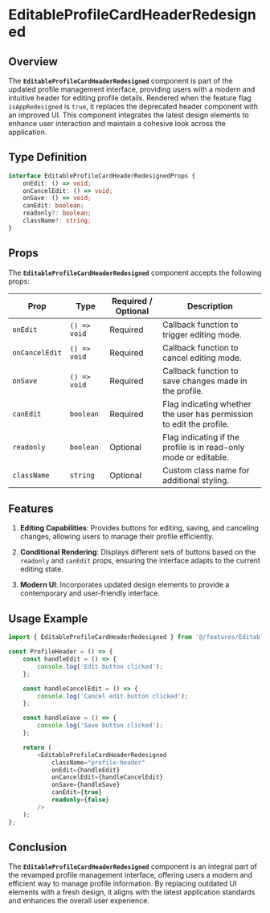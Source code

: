 # EditableProfileCardHeaderRedesigned

## Overview
The **`EditableProfileCardHeaderRedesigned`**  component is part of the updated profile management interface, providing users with a modern and intuitive header for editing profile details. 
Rendered when the feature flag `isAppRedesigned` is `true`, it replaces the deprecated header component with an improved UI. 
This component integrates the latest design elements to enhance user interaction and maintain a cohesive look across the application.

## Type Definition 
```typescript
interface EditableProfileCardHeaderRedesignedProps {
    onEdit: () => void;
    onCancelEdit: () => void;
    onSave: () => void;
    canEdit: boolean;
    readonly?: boolean;
    className?: string;
}
```

## Props
The **`EditableProfileCardHeaderRedesigned`** component accepts the following props:

| Prop          | Type                    | Required / Optional | Description                                                                |
|---------------|-------------------------|----------------------|----------------------------------------------------------------------------|
| `onEdit`       | `() => void`            | Required             | Callback function to trigger editing mode.                                 |
| `onCancelEdit` | `() => void`            | Required             | Callback function to cancel editing mode.                                  |
| `onSave`       | `() => void`            | Required             | Callback function to save changes made in the profile.                      |
| `canEdit`      | `boolean`               | Required             | Flag indicating whether the user has permission to edit the profile.        |
| `readonly`     | `boolean` | Optional              | Flag indicating if the profile is in read-only mode or editable.            |
| `className`    | `string`                | Optional             | Custom class name for additional styling.                                  |


## Features
1. **Editing Capabilities**: Provides buttons for editing, saving, and canceling changes, allowing users to manage their profile efficiently.

2. **Conditional Rendering**: Displays different sets of buttons based on the `readonly` and `canEdit` props, ensuring the interface adapts to the current editing state.

3. **Modern UI**: Incorporates updated design elements to provide a contemporary and user-friendly interface.

## Usage Example
```typescript jsx
import { EditableProfileCardHeaderRedesigned } from '@/features/EditableProfileCardHeader/EditableProfileCardHeaderRedesigned';

const ProfileHeader = () => {
    const handleEdit = () => {
        console.log('Edit button clicked');
    };

    const handleCancelEdit = () => {
        console.log('Cancel edit button clicked');
    };

    const handleSave = () => {
        console.log('Save button clicked');
    };

    return (
        <EditableProfileCardHeaderRedesigned
            className="profile-header"
            onEdit={handleEdit}
            onCancelEdit={handleCancelEdit}
            onSave={handleSave}
            canEdit={true}
            readonly={false}
        />
    );
};
```
## Conclusion
The **`EditableProfileCardHeaderRedesigned`** component is an integral part of the revamped profile management interface, offering users a modern and efficient way to manage profile information. By replacing outdated UI elements with a fresh design, it aligns with the latest application standards and enhances the overall user experience.
